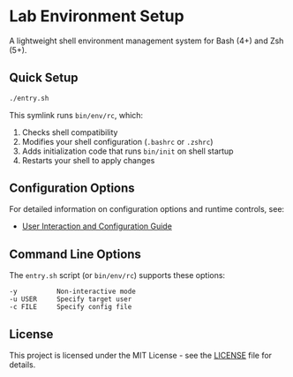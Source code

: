 # Lab Environment Setup

A lightweight shell environment management system for Bash (4+) and Zsh (5+).

## Quick Setup

```bash
./entry.sh
```

This symlink runs `bin/env/rc`, which:

1. Checks shell compatibility
2. Modifies your shell configuration (`.bashrc` or `.zshrc`)
3. Adds initialization code that runs `bin/init` on shell startup
4. Restarts your shell to apply changes

## Configuration Options

For detailed information on configuration options and runtime controls, see:
- [User Interaction and Configuration Guide](doc/manual/initiation.md)

## Command Line Options

The `entry.sh` script (or `bin/env/rc`) supports these options:
```
-y          Non-interactive mode
-u USER     Specify target user
-c FILE     Specify config file
```

## License

This project is licensed under the MIT License - see the [LICENSE](LICENSE) file for details.
